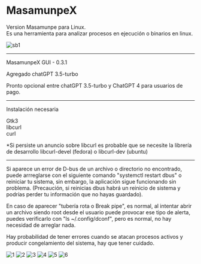 # MasamunpeX
Version Masamunpe para Linux.<br>
Es una herramienta para analizar procesos en ejecución o binarios en linux.

![sb1](https://user-images.githubusercontent.com/50802374/161444288-f9e518e9-e16e-42f3-858a-6adb0e8ff4d3.png)

----------------------------------------------------------------------------------------------------------------------

MasamunpeX GUI - 0.3.1

Agregado chatGPT 3.5-turbo

Pronto opcional entre chatGPT 3.5-turbo y ChatGPT 4 para usuarios de pago.

---------------------

Instalación necesaria

Gtk3<br>
libcurl<br>
curl

*Si persiste un anuncio sobre libcurl es probable que se necesite la librería de desarrollo
libcurl-devel (fedora) o libcurl-dev (ubuntu)

---------------------

Si aparece un error de D-bus de un archivo o directorio no encontrado, puede arrreglarse con el siguiente comando "systemctl restart dbus" o reiniciar tu sistema, sin embargo, la aplicación sigue funcionando sin problema.
(Precaución, si reinicias dbus habrá un reinicio de sistema y podrías perder tu información que no hayas guardado).

En caso de aparecer "tubería rota o Break pipe", es normal, al intentar abrir un archivo siendo root desde el usuario puede provocar ese tipo de alerta, puedes verificarlo con "ls ~/.config/dconf", pero es normal, no hay necesidad de arreglar nada.

Hay probabilidad de tener errores cuando se atacan procesos activos y producir congelamiento del sistema, hay que tener cuidado.

![1](https://github.com/BGPavelAng/MasamunpeX/assets/50802374/82f9870b-2ad7-4297-aa16-d757ca54ece9)
![2](https://github.com/BGPavelAng/MasamunpeX/assets/50802374/d8e27ace-2111-46d2-ab83-b43d12cf0576)
![3](https://github.com/BGPavelAng/MasamunpeX/assets/50802374/1d8ab7e2-205f-4d67-b443-188393c9c468)
![4](https://github.com/BGPavelAng/MasamunpeX/assets/50802374/c80fa86e-8c72-480a-a7ab-4b4f86733a43)
![5](https://github.com/BGPavelAng/MasamunpeX/assets/50802374/b8c0f67a-dcda-4dfa-a62c-ce51cf0c4b56)
![6](https://github.com/BGPavelAng/MasamunpeX/assets/50802374/1e9076cc-310b-40f6-b596-2ed2bbdcada9)



